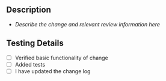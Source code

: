 ## Description

- *Describe the change and relevant review information here*

## Testing Details

- [ ] Verified basic functionality of change
- [ ] Added tests
- [ ] I have updated the change log